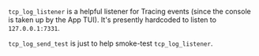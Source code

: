 `tcp_log_listener` is a helpful listener for Tracing events (since the console is taken up by the App TUI). It's presently hardcoded to listen to `127.0.0.1:7331`.

`tcp_log_send_test` is just to help smoke-test `tcp_log_listener`.
